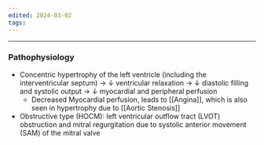 ```yaml
---
edited: 2024-03-02
tags:
---
```



---
### Pathophysiology
- Concentric hypertrophy of the left ventricle (including the interventricular septum) → ↓ ventricular relaxation → ↓ diastolic filling and systolic output → ↓ myocardial and peripheral perfusion
	- Decreased Myocardial perfusion, leads to [[Angina]], which is also seen in hypertrophy due to [[Aortic Stenosis]] 
- Obstructive type (HOCM): left ventricular outflow tract (LVOT) obstruction and mitral regurgitation due to systolic anterior movement (SAM) of the mitral valve